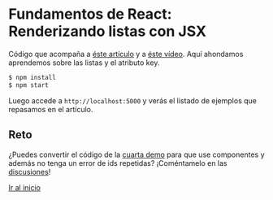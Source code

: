 # Fundamentos de React: Renderizando listas con JSX

Código que acompaña a [éste artículo](https://antonio.laguna.es/posts/guia-react-renderizar-listas-elementos-componentes?utm_source=GitHub&utm_medium=Rama+Curso+React) y a [éste vídeo](https://www.youtube.com/watch?v=RHqrw0sqvL4). Aquí ahondamos aprendemos sobre las listas y el atributo key.

```bash
$ npm install
$ npm start
```

Luego accede a `http://localhost:5000` y verás el listado de ejemplos que repasamos en el artículo.

## Reto

¿Puedes convertir el código de la [cuarta demo](https://github.com/Antonio-Laguna/curso-react/tree/003-renderizando-listas/ejemplos/04-demo-key/index.html) para que use componentes y además no tenga un error de ids repetidas? ¡Coméntamelo en las [discusiones](https://github.com/Antonio-Laguna/curso-react/discussions)!

[Ir al inicio](https://github.com/Antonio-Laguna/curso-react)
